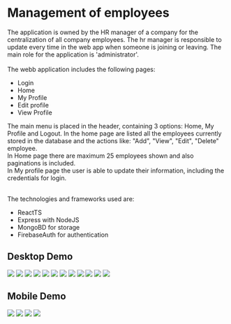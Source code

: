 # Management of employees

The application is owned by the HR manager of a company for the centralization of all company employees. The hr manager is responsible to update every time in the web app when someone is joining or leaving. The main role for the application is 'administrator'. <br/>
<br/>
The webb application includes the following pages:

- Login
- Home
- My Profile
- Edit profile
- View Profile

The main menu is placed in the header, containing 3 options: Home, My Profile and Logout. In the home page are listed all the employees currently stored in the database and the actions like: "Add", "View", "Edit", "Delete" employee. <br/>
In Home page there are maximum 25 employees shown and also paginations is included.
<br/>
In My profile page the user is able to update their information, including the credentials for login.

<br/>
The technologies and frameworks used are:

- ReactTS
- Express with NodeJS
- MongoBD for storage
- FirebaseAuth for authentication

## Desktop Demo

![](./LaptopPhoto/withFrame/23_20_21.png)
![](./LaptopPhoto/withFrame/10_37_04.png)
![](./LaptopPhoto/withFrame/10_37_13.png)
![](./LaptopPhoto/withFrame/10_37_27.png)
![](./LaptopPhoto/withFrame/23_21_06.png)
![](./LaptopPhoto/withFrame/23_21_15.png)
![](./LaptopPhoto/withFrame/23_21_29.png)
![](./LaptopPhoto/withFrame/23_21_46.png)
![](./LaptopPhoto/withFrame/23_21_59.png)
![](./LaptopPhoto/withFrame/23_22_13.png)
![](./LaptopPhoto/withFrame/23_22_32.png)
![](./LaptopPhoto/withFrame/23_22_44.png)

## Mobile Demo

![](./MobilePhoto/withFrame/10_39_02_portrait.png)
![](./MobilePhoto/withFrame/10_39_12_portrait.png)
![](./MobilePhoto/withFrame/10_39_29_portrait.png)
![](./MobilePhoto/withFrame/10_39_41_portrait.png)

